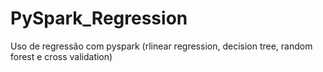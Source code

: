 # PySpark_Regression
Uso de regressão com pyspark (rlinear regression, decision tree, random forest e cross validation)
